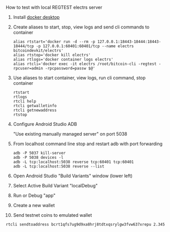 
How to test with local REGTEST electrs server

1. Install [docker desktop](https://www.docker.com/get-started)

1. Create aliases to start, stop, view logs and send cli commands to container

    ```shell
    alias rtstart='docker run -d --rm -p 127.0.0.1:18443-18444:18443-18444/tcp -p 127.0.0.1:60401:60401/tcp --name electrs bitcoindevkit/electrs'
    alias rtstop='docker kill electrs'
    alias rtlogs='docker container logs electrs'
    alias rtcli='docker exec -it electrs /root/bitcoin-cli -regtest -rpcuser=admin -rpcpassword=passw $@'
    ```

1. Use aliases to start container, view logs, run cli command, stop container

    ```shell
    rtstart  
    rtlogs  
    rtcli help    
    rtcli getwalletinfo    
    rtcli getnewaddress  
    rtstop
    ```

4. Configure Android Studio ADB

   "Use existing manually managed server" on port 5038

5. From localhost command line stop and restart adb with port forwarding

   ```shell
   adb -P 5037 kill-server
   adb -P 5038 devices -l
   adb -L tcp:localhost:5038 reverse tcp:60401 tcp:60401
   adb -L tcp:localhost:5038 reverse --list
   ```

6. Open Android Studio "Build Variants" window (lower left)

7. Select Active Build Variant "localDebug"

8. Run or Debug "app"

9. Create a new wallet

10. Send testnet coins to emulated wallet

   ```shell
   rtcli sendtoaddress bcrt1qfs7ug9d9xa8hrj8tdtxqsrylgw3fvw637xrepu 2.345
   ```